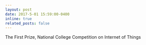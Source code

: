 ```yaml
---
layout: post
date: 2017-5-01 15:59:00-0400
inline: true
related_posts: false
---
```


The First Prize, National College Competition on Internet of Things
